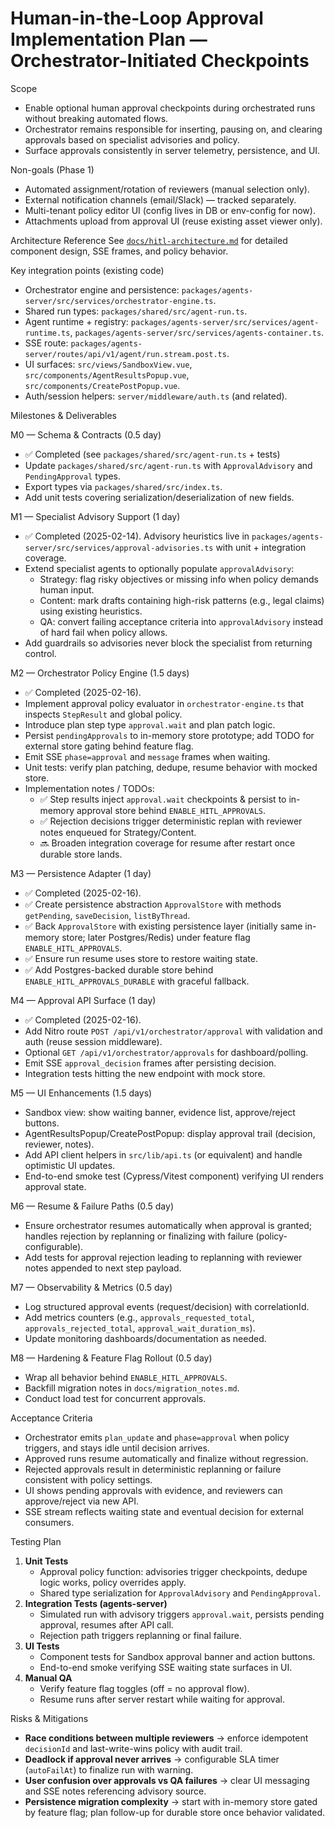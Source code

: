 # Human-in-the-Loop Approval Implementation Plan — Orchestrator-Initiated Checkpoints

Scope
- Enable optional human approval checkpoints during orchestrated runs without breaking automated flows.
- Orchestrator remains responsible for inserting, pausing on, and clearing approvals based on specialist advisories and policy.
- Surface approvals consistently in server telemetry, persistence, and UI.

Non-goals (Phase 1)
- Automated assignment/rotation of reviewers (manual selection only).
- External notification channels (email/Slack) — tracked separately.
- Multi-tenant policy editor UI (config lives in DB or env-config for now).
- Attachments upload from approval UI (reuse existing asset viewer only).

Architecture Reference
See [`docs/hitl-architecture.md`](./hitl-architecture.md) for detailed component design, SSE frames, and policy behavior.

Key integration points (existing code)
- Orchestrator engine and persistence: `packages/agents-server/src/services/orchestrator-engine.ts`.
- Shared run types: `packages/shared/src/agent-run.ts`.
- Agent runtime + registry: `packages/agents-server/src/services/agent-runtime.ts`, `packages/agents-server/src/services/agents-container.ts`.
- SSE route: `packages/agents-server/routes/api/v1/agent/run.stream.post.ts`.
- UI surfaces: `src/views/SandboxView.vue`, `src/components/AgentResultsPopup.vue`, `src/components/CreatePostPopup.vue`.
- Auth/session helpers: `server/middleware/auth.ts` (and related).

Milestones & Deliverables

M0 — Schema & Contracts (0.5 day)
- ✅ Completed (see `packages/shared/src/agent-run.ts` + tests)
- Update `packages/shared/src/agent-run.ts` with `ApprovalAdvisory` and `PendingApproval` types.
- Export types via `packages/shared/src/index.ts`.
- Add unit tests covering serialization/deserialization of new fields.

M1 — Specialist Advisory Support (1 day)
- ✅ Completed (2025-02-14). Advisory heuristics live in `packages/agents-server/src/services/approval-advisories.ts` with unit + integration coverage.
- Extend specialist agents to optionally populate `approvalAdvisory`:
  - Strategy: flag risky objectives or missing info when policy demands human input.
  - Content: mark drafts containing high-risk patterns (e.g., legal claims) using existing heuristics.
  - QA: convert failing acceptance criteria into `approvalAdvisory` instead of hard fail when policy allows.
- Add guardrails so advisories never block the specialist from returning control.

M2 — Orchestrator Policy Engine (1.5 days)
- ✅ Completed (2025-02-16).
- Implement approval policy evaluator in `orchestrator-engine.ts` that inspects `StepResult` and global policy.
- Introduce plan step type `approval.wait` and plan patch logic.
- Persist `pendingApprovals` to in-memory store prototype; add TODO for external store gating behind feature flag.
- Emit SSE `phase=approval` and `message` frames when waiting.
- Unit tests: verify plan patching, dedupe, resume behavior with mocked store.
- Implementation notes / TODOs:
  - ✅ Step results inject `approval.wait` checkpoints & persist to in-memory approval store behind `ENABLE_HITL_APPROVALS`.
  - ✅ Rejection decisions trigger deterministic replan with reviewer notes enqueued for Strategy/Content.
  - 🔜 Broaden integration coverage for resume after restart once durable store lands.

M3 — Persistence Adapter (1 day)
- ✅ Completed (2025-02-16).
- ✅ Create persistence abstraction `ApprovalStore` with methods `getPending`, `saveDecision`, `listByThread`.
- ✅ Back `ApprovalStore` with existing persistence layer (initially same in-memory store; later Postgres/Redis) under feature flag `ENABLE_HITL_APPROVALS`.
- ✅ Ensure run resume uses store to restore waiting state.
- ✅ Add Postgres-backed durable store behind `ENABLE_HITL_APPROVALS_DURABLE` with graceful fallback.

M4 — Approval API Surface (1 day)
- ✅ Completed (2025-02-16).
- Add Nitro route `POST /api/v1/orchestrator/approval` with validation and auth (reuse session middleware).
- Optional `GET /api/v1/orchestrator/approvals` for dashboard/polling.
- Emit SSE `approval_decision` frames after persisting decision.
- Integration tests hitting the new endpoint with mock store.

M5 — UI Enhancements (1.5 days)
- Sandbox view: show waiting banner, evidence list, approve/reject buttons.
- AgentResultsPopup/CreatePostPopup: display approval trail (decision, reviewer, notes).
- Add API client helpers in `src/lib/api.ts` (or equivalent) and handle optimistic UI updates.
- End-to-end smoke test (Cypress/Vitest component) verifying UI renders approval state.

M6 — Resume & Failure Paths (0.5 day)
- Ensure orchestrator resumes automatically when approval is granted; handles rejection by replanning or finalizing with failure (policy-configurable).
- Add tests for approval rejection leading to replanning with reviewer notes appended to next step payload.

M7 — Observability & Metrics (0.5 day)
- Log structured approval events (request/decision) with correlationId.
- Add metrics counters (e.g., `approvals_requested_total`, `approvals_rejected_total`, `approval_wait_duration_ms`).
- Update monitoring dashboards/documentation as needed.

M8 — Hardening & Feature Flag Rollout (0.5 day)
- Wrap all behavior behind `ENABLE_HITL_APPROVALS`.
- Backfill migration notes in `docs/migration_notes.md`.
- Conduct load test for concurrent approvals.

Acceptance Criteria
- Orchestrator emits `plan_update` and `phase=approval` when policy triggers, and stays idle until decision arrives.
- Approved runs resume automatically and finalize without regression.
- Rejected approvals result in deterministic replanning or failure consistent with policy settings.
- UI shows pending approvals with evidence, and reviewers can approve/reject via new API.
- SSE stream reflects waiting state and eventual decision for external consumers.

Testing Plan
1. **Unit Tests**
   - Approval policy function: advisories trigger checkpoints, dedupe logic works, policy overrides apply.
   - Shared type serialization for `ApprovalAdvisory` and `PendingApproval`.
2. **Integration Tests (agents-server)**
   - Simulated run with advisory triggers `approval.wait`, persists pending approval, resumes after API call.
   - Rejection path triggers replanning or final failure.
3. **UI Tests**
   - Component tests for Sandbox approval banner and action buttons.
   - End-to-end smoke verifying SSE waiting state surfaces in UI.
4. **Manual QA**
   - Verify feature flag toggles (off = no approval flow).
   - Resume runs after server restart while waiting for approval.

Risks & Mitigations
- **Race conditions between multiple reviewers** → enforce idempotent `decisionId` and last-write-wins policy with audit trail.
- **Deadlock if approval never arrives** → configurable SLA timer (`autoFailAt`) to finalize run with warning.
- **User confusion over approvals vs QA failures** → clear UI messaging and SSE notes referencing advisory source.
- **Persistence migration complexity** → start with in-memory store gated by feature flag; plan follow-up for durable store once behavior validated.
